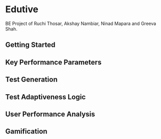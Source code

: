 # Edutive
BE Project of Ruchi Thosar, Akshay Nambiar, Ninad Mapara and Greeva Shah.


## Getting Started  

## Key Performance Parameters

## Test Generation

## Test Adaptiveness Logic

## User Performance Analysis

## Gamification


